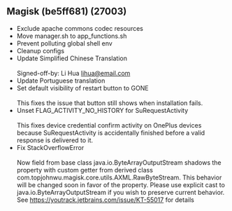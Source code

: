 ## Magisk (be5ff681) (27003)
- Exclude apache commons codec resources
- Move manager.sh to app_functions.sh
- Prevent polluting global shell env
- Cleanup configs
- Update Simplified Chinese Translation<br><br>Signed-off-by: Li Hua <lihua@email.com>
- Update Portuguese translation
- Set default visibility of restart button to GONE<br><br>This fixes the issue that button still shows when installation fails.
- Unset FLAG_ACTIVITY_NO_HISTORY for SuRequestActivity<br><br>This fixes device credential confirm activity on OnePlus devices<br>because SuRequestActivity is accidentally finished before a valid<br>response is delivered to it.
- Fix StackOverflowError<br><br>Now field from base class java.io.ByteArrayOutputStream shadows the property with custom getter from derived class com.topjohnwu.magisk.core.utils.AXML.RawByteStream. This behavior will be changed soon in favor of the property. Please use explicit cast to java.io.ByteArrayOutputStream if you wish to preserve current behavior. See https://youtrack.jetbrains.com/issue/KT-55017 for details
